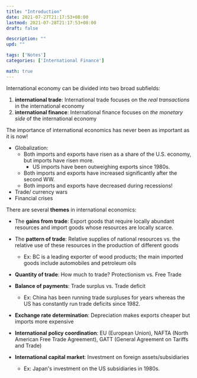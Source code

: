 ```yaml
---
title: "Introduction"
date: 2021-07-27T21:17:53+08:00
lastmod: 2021-07-28T21:17:53+08:00
draft: false

description: ""
upd: ""

tags: ['Notes']
categories: ['International Finance']

math: true
---
```


International economy can be divided into two broad subfields:

1. **international trade**: International trade focuses on the *real transactions* in the international economy
2. **international finance**: International finance focuses on *the monetary side* of the international economy

The importance of international economics has never been as important as it is now!

- Globalization: 
    - Both imports and exports have risen as a share of the U.S. economy, but imports have risen more.
        - US imports have been outweighing exports since 1980s.
    - Both imports and exports have increased significantly after the second WW.
    - Both imports and exports have decreased during recessions!
- Trade/ currency wars
- Financial crises

There are several **themes** in international economics:

- The **gains from trade**: Export goods that require locally abundant resources and import goods whose resources are locally scarce.
- The **pattern of trade**: Relative supplies of national resources vs. the relative use of these resources in the production of different goods
    - Ex: BC is a leading exporter of wood products; the main imported goods include automobiles and petroleum oils
- **Quantity of trade**: How much to trade? Protectionism vs. Free Trade
- **Balance of payments**: Trade surplus vs. Trade deficit

    - Ex: China has been running trade surpluses for years whereas the US has constantly run trade deficits since 1982.
- **Exchange rate determination**: Depreciation makes exports cheaper but imports more expensive
- **International policy coordination**: EU (European Union), NAFTA (North American Free Trade Agreement), GATT (General Agreement on Tariffs and Trade)
- **International capital market**: Investment on foreign assets/subsidiaries
    - Ex: Japan's investment on the US subsidiaries in 1980s.

